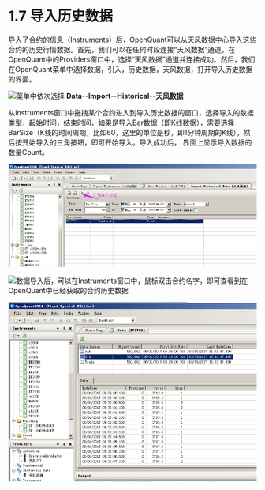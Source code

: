 # 1.7 导入历史数据

导入了合约的信息（Instruments）后，OpenQuant可以从天风数据中心导入这些合约的历史行情数据。首先，我们可以在任何时段连接“天风数据”通道，在OpenQuant中的Providers窗口中，选择“天风数据”通道并连接成功。然后，我们在OpenQuant菜单中选择数据，引入，历史数据，天风数据，打开导入历史数据的界面。

![](/icons/icon_labtubeBlue.ico)菜单中依次选择 **Data**--**Import**--**Historical**--**天风数据**

从Instruments窗口中拖拽某个合约进入到导入历史数据的窗口，选择导入的数据类型，起始时间，结束时间，如果是导入Bar数据（即K线数据），需要选择BarSize（K线的时间周期，比如60，这里的单位是秒，即1分钟周期的K线），然后按开始导入的三角按钮，即可开始导入。导入成功后， 界面上显示导入数据的数量Count。

![](/assets/importHistoricalData.png)

![](/.gitbook/assets/icon_labtubeorg.ico)数据导入后，可以在Instruments窗口中，鼠标双击合约名字，即可查看到在OpenQuant中已经获取的合约历史数据

![](/assets/viewHistoricalData.png)

